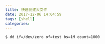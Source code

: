 ```yaml
---
title: 快速创建大文件
date: 2017-12-06 14:04:59
tags: [shell]
categories:
---
```


```shell
$ dd if=/dev/zero of=test bs=1M count=1000
```
